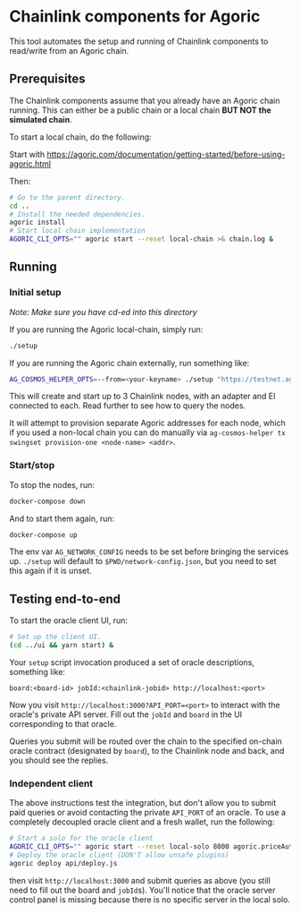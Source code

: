 # Chainlink components for Agoric

This tool automates the setup and running of Chainlink components to read/write from an Agoric chain.

## Prerequisites

The Chainlink components assume that you already have an Agoric chain running.
This can either be a public chain or a local chain **BUT NOT the simulated chain**.

To start a local chain, do the following:

Start with https://agoric.com/documentation/getting-started/before-using-agoric.html

Then:

```sh
# Go to the parent directory.
cd ..
# Install the needed dependencies.
agoric install
# Start local chain implementation
AGORIC_CLI_OPTS="" agoric start --reset local-chain >& chain.log &
```

## Running

### Initial setup

_Note: Make sure you have cd-ed into this directory_

If you are running the Agoric local-chain, simply run:

```bash
./setup
```

If you are running the Agoric chain externally, run something like:

```bash
AG_COSMOS_HELPER_OPTS=--from=<your-keyname> ./setup "https://testnet.agoric.com/network-config"
```

This will create and start up to 3 Chainlink nodes, with an adapter and EI
connected to each.  Read further to see how to query the nodes.

It will attempt to provision separate Agoric addresses for each node, which if
you used a non-local chain you can do manually via `ag-cosmos-helper tx swingset
provision-one <node-name> <addr>`.

### Start/stop

To stop the nodes, run:

```bash
docker-compose down
```

And to start them again, run:

```bash
docker-compose up
```

The env var `AG_NETWORK_CONFIG` needs to be set before bringing the services up.
`./setup` will default to `$PWD/network-config.json`, but you need to set this again if it is unset.

## Testing end-to-end

To start the oracle client UI, run:

```sh
# Set up the client UI.
(cd ../ui && yarn start) &
```

Your `setup` script invocation produced a set of oracle descriptions, something
like:

```
board:<board-id> jobId:<chainlink-jobid> http://localhost:<port>
```

Now you visit `http://localhost:3000?API_PORT=<port>` to interact with the
oracle's private API server.  Fill out the `jobId` and `board` in the UI
corresponding to that oracle.

Queries you submit will be routed over the chain to the specified on-chain
oracle contract (designated by `board`), to the Chainlink node and back, and you
should see the replies.

### Independent client

The above instructions test the integration, but don't allow you to submit paid
queries or avoid contacting the private `API_PORT` of an oracle.  To use a
completely decoupled oracle client and a fresh wallet, run the following:

```sh
# Start a solo for the oracle client
AGORIC_CLI_OPTS="" agoric start --reset local-solo 8000 agoric.priceAuthorityAdmin >& 8000.log &
# Deploy the oracle client (DON'T allow unsafe plugins)
agoric deploy api/deploy.js
```

then visit `http://localhost:3000` and submit queries as above (you still need
to fill out the board and `jobId`s).  You'll notice that the oracle server
control panel is missing because there is no specific server in the local solo.
